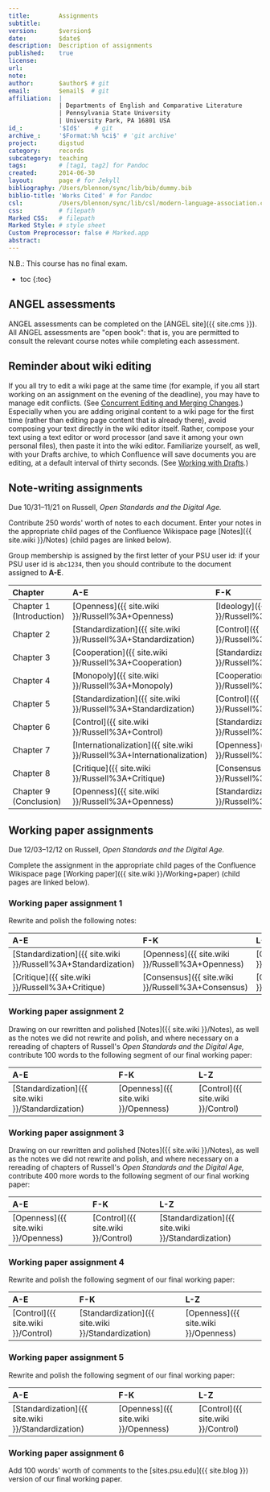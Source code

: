 ```yaml
---
title:        Assignments
subtitle:     
version:      $version$
date:         $date$
description:  Description of assignments
published:    true
license:      
url:          
note:         
author:       $author$ # git
email:        $email$  # git
affiliation:  | 
              | Departments of English and Comparative Literature
              | Pennsylvania State University
              | University Park, PA 16801 USA
id_:          '$Id$'    # git
archive_:     '$Format:%h %ci$' # 'git archive'
project:      digstud
category:     records
subcategory:  teaching
tags:         # [tag1, tag2] for Pandoc
created:      2014-06-30
layout:       page # for Jekyll
bibliography: /Users/blennon/sync/lib/bib/dummy.bib
biblio-title: 'Works Cited' # for Pandoc
csl:          /Users/blennon/sync/lib/csl/modern-language-association.csl
css:          # filepath
Marked CSS:   # filepath
Marked Style: # style sheet
Custom Preprocessor: false # Marked.app
abstract:     
---
```


N.B.: This course has no final exam.

* toc
{:toc}

## ANGEL assessments

ANGEL assessments can be completed on the [ANGEL site]({{ site.cms }}). All ANGEL assessments are "open book": that is, you are permitted to consult the relevant course notes while completing each assessment.

## Reminder about wiki editing

If you all try to edit a wiki page at the same time (for example, if you all start working on an assignment on the evening of the deadline), you may have to manage edit conflicts. (See [Concurrent Editing and Merging Changes](https://confluence.atlassian.com/display/DOC/Concurrent+Editing+and+Merging+Changes).) Especially when you are adding original content to a wiki page for the first time (rather than editing page content that is already there), avoid composing your text directly in the wiki editor itself. Rather, compose your text using a text editor or word processor (and save it among your own personal files), then paste it into the wiki editor. Familiarize yourself, as well, with your Drafts archive, to which Confluence will save documents you are editing, at a default interval of thirty seconds. (See [Working with Drafts](https://confluence.atlassian.com/display/DOC/Working+with+Drafts).)

## Note-writing assignments

Due 10/31–11/21 on Russell, *Open Standards and the Digital Age.*

Contribute 250 words' worth of notes to each document. Enter your notes in the appropriate child pages of the Confluence Wikispace page [Notes]({{ site.wiki }}/Notes) (child pages are linked below).

Group membership is assigned by the first letter of your PSU user id: if your PSU user id is `abc1234`, then you should contribute to the document assigned to **A-E**.

Chapter | A-E | F-K | L-Z
:-------|:----|:----|:---
Chapter 1 (Introduction) | [Openness]({{ site.wiki }}/Russell%3A+Openness) | [Ideology]({{ site.wiki }}/Russell%3A+Ideology) | [Standardization]({{ site.wiki }}/Russell%3A+Standardization)
Chapter 2 | [Standardization]({{ site.wiki }}/Russell%3A+Standardization) | [Control]({{ site.wiki }}/Russell%3A+Control) | [Cooperation]({{ site.wiki }}/Russell%3A+Cooperation)
Chapter 3 | [Cooperation]({{ site.wiki }}/Russell%3A+Cooperation) | [Standardization]({{ site.wiki }}/Russell%3A+Standardization) | [Consensus]({{ site.wiki }}/Russell%3A+Consensus)
Chapter 4 | [Monopoly]({{ site.wiki }}/Russell%3A+Monopoly) | [Cooperation]({{ site.wiki }}/Russell%3A+Cooperation) | [Standardization]({{ site.wiki }}/Russell%3A+Standardization)
Chapter 5 | [Standardization]({{ site.wiki }}/Russell%3A+Standardization) | [Control]({{ site.wiki }}/Russell%3A+Control) | [Innovation]({{ site.wiki }}/Russell%3A+Innovation)
Chapter 6 | [Control]({{ site.wiki }}/Russell%3A+Control) | [Standardization]({{ site.wiki }}/Russell%3A+Standardization) | [Internationalization]({{ site.wiki }}/Russell%3A+Internationalization)
Chapter 7 | [Internationalization]({{ site.wiki }}/Russell%3A+Internationalization) | [Openness]({{ site.wiki }}/Russell%3A+Openness) | [Standardization]({{ site.wiki }}/Russell%3A+Standardization)
Chapter 8 | [Critique]({{ site.wiki }}/Russell%3A+Critique) | [Consensus]({{ site.wiki }}/Russell%3A+Consensus) | [Autocracy]({{ site.wiki }}/Russell%3A+Autocracy)
Chapter 9 (Conclusion) | [Openness]({{ site.wiki }}/Russell%3A+Openness) | [Standardization]({{ site.wiki }}/Russell%3A+Standardization) | [Critique]({{ site.wiki }}/Russell%3A+Critique)

## Working paper assignments

Due 12/03–12/12 on Russell, *Open Standards and the Digital Age.*

Complete the assignment in the appropriate child pages of the Confluence Wikispace page [Working paper]({{ site.wiki }}/Working+paper) (child pages are linked below).

### Working paper assignment 1

Rewrite and polish the following notes:

A-E | F-K | L-Z
:---|:----|:---
[Standardization]({{ site.wiki }}/Russell%3A+Standardization) | [Openness]({{ site.wiki }}/Russell%3A+Openness) | [Cooperation]({{ site.wiki }}/Russell%3A+Cooperation)
[Critique]({{ site.wiki }}/Russell%3A+Critique) | [Consensus]({{ site.wiki }}/Russell%3A+Consensus) | [Control]({{ site.wiki }}/Russell%3A+Control)


### Working paper assignment 2

Drawing on our rewritten and polished [Notes]({{ site.wiki }}/Notes), as well as the notes we did not rewrite and polish, and where necessary on a rereading of chapters of Russell's *Open Standards and the Digital Age,* contribute 100 words to the following segment of our final working paper:

A-E | F-K | L-Z
:---|:----|:---
[Standardization]({{ site.wiki }}/Standardization) | [Openness]({{ site.wiki }}/Openness) | [Control]({{ site.wiki }}/Control)


### Working paper assignment 3

Drawing on our rewritten and polished [Notes]({{ site.wiki }}/Notes), as well as the notes we did not rewrite and polish, and where necessary on a rereading of chapters of Russell's *Open Standards and the Digital Age,* contribute 400 more words to the following segment of our final working paper:

A-E | F-K | L-Z
:---|:----|:---
[Openness]({{ site.wiki }}/Openness) | [Control]({{ site.wiki }}/Control) | [Standardization]({{ site.wiki }}/Standardization)

### Working paper assignment 4

Rewrite and polish the following segment of our final working paper:

A-E | F-K | L-Z
:---|:----|:---
[Control]({{ site.wiki }}/Control) | [Standardization]({{ site.wiki }}/Standardization) | [Openness]({{ site.wiki }}/Openness)

### Working paper assignment 5

Rewrite and polish the following segment of our final working paper:

A-E | F-K | L-Z
:---|:----|:---
[Standardization]({{ site.wiki }}/Standardization) | [Openness]({{ site.wiki }}/Openness) | [Control]({{ site.wiki }}/Control)

### Working paper assignment 6

Add 100 words' worth of comments to the [sites.psu.edu]({{ site.blog }}) version of our final working paper.
